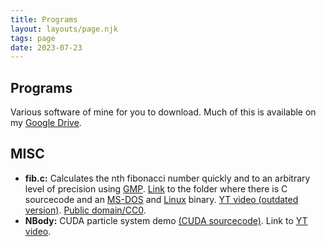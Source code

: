 ```yaml
---
title: Programs
layout: layouts/page.njk
tags: page
date: 2023-07-23
---
```


## Programs

Various software of mine for you to download. Much of this is available on my [Google Drive](https://drive.google.com/drive/folders/1LcpJmHBHaP62GYaOqpmqHD4Yd-egVIFb?usp=drive_link).

## MISC

* **fib.c:** Calculates the nth fibonacci number quickly and to an arbitrary level of precision using [GMP](https://gmplib.org/). [Link](https://drive.google.com/drive/folders/1uK8MvlcJhOw5X9mDKA6e2SLcpWJ_NCLP?usp=drive_link) to the folder where there is C sourcecode and an [MS-DOS](https://drive.google.com/file/d/1FjgW-bn68eGhWZpf49Oyi8ObAGK8QowR/view?usp=drive_link) and [Linux](https://drive.google.com/file/d/1HrL3Xva4R8K1chdESd6ofAdRbRqPb9OA/view?usp=drive_link) binary. [YT video (outdated version)](https://www.youtube.com/watch?v=MbIiAr5dt24). [Public domain/CC0](https://creativecommons.org/public-domain/cc0/). 
* **NBody:** CUDA particle system demo [(CUDA sourcecode)](https://drive.google.com/file/d/19FvhL4qVsdOkje3qaNA1w60DPgu5OjlS/view?usp=drive_link). Link to [YT video](https://www.youtube.com/watch?v=g2o3xo3V-mQ). 


